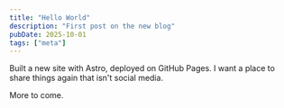 ```yaml
---
title: "Hello World"
description: "First post on the new blog"
pubDate: 2025-10-01
tags: ["meta"]
---
```


Built a new site with Astro, deployed on GitHub Pages. I want a place to share things again that isn't social media.

More to come.
